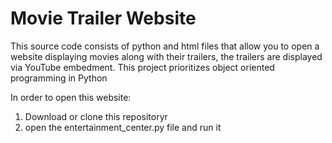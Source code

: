 # Movie Trailer Website

This source code consists of python and html files that allow you to open a website displaying movies
along with their trailers, the trailers are displayed via YouTube embedment. This project prioritizes
object oriented programming in Python

In order to open this website:
1. Download or clone this repositoryr
1. open the entertainment_center.py file and run it
